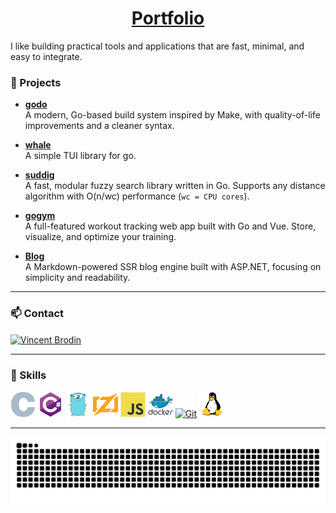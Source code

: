 <h1 align="center"><a href="https://vinbro.se">Portfolio</a></h1>

I like building practical tools and applications that are fast, minimal, and easy to integrate.

### 🚀 Projects

- [**godo**](https://github.com/VincentBrodin/godo)  
  A modern, Go-based build system inspired by Make, with quality-of-life improvements and a cleaner syntax.

- [**whale**](https://github.com/VincentBrodin/whale)  
  A simple TUI library for go.

- [**suddig**](https://github.com/VincentBrodin/suddig)  
  A fast, modular fuzzy search library written in Go. Supports any distance algorithm with O(n/wc) performance (`wc = CPU cores`).

- [**gogym**](https://github.com/VincentBrodin/gogym)  
  A full-featured workout tracking web app built with Go and Vue. Store, visualize, and optimize your training.

- [**Blog**](https://github.com/VincentBrodin/blog)  
  A Markdown-powered SSR blog engine built with ASP.NET, focusing on simplicity and readability.

---

### 📫 Contact

<p align="left">
  <a href="https://linkedin.com/in/vincent-brodin-820051242" target="_blank">
    <img align="center" src="https://raw.githubusercontent.com/rahuldkjain/github-profile-readme-generator/master/src/images/icons/Social/linked-in-alt.svg" alt="Vincent Brodin" height="30" width="40" />
  </a>
</p>

---

### 🧰 Skills

<p align="left">
  <a href="https://www.cprogramming.com/" target="_blank"><img src="https://raw.githubusercontent.com/devicons/devicon/master/icons/c/c-original.svg" alt="C" width="40" height="40"/></a>
  <a href="https://www.w3schools.com/cs/" target="_blank"><img src="https://raw.githubusercontent.com/devicons/devicon/master/icons/csharp/csharp-original.svg" alt="C#" width="40" height="40"/></a>
  <a href="https://golang.org" target="_blank"><img src="https://raw.githubusercontent.com/devicons/devicon/master/icons/go/go-original.svg" alt="Go" width="40" height="40"/></a>
  <a href="https://ziglang.org/" target="_blank"><img src="https://raw.githubusercontent.com/devicons/devicon/master/icons/zig/zig-original.svg" alt="Zig" width="40" height="40"/></a>
  <a href="https://developer.mozilla.org/en-US/docs/Web/JavaScript" target="_blank"><img src="https://raw.githubusercontent.com/devicons/devicon/master/icons/javascript/javascript-original.svg" alt="JavaScript" width="40" height="40"/></a>
  <a href="https://www.docker.com/" target="_blank"><img src="https://raw.githubusercontent.com/devicons/devicon/master/icons/docker/docker-original-wordmark.svg" alt="Docker" width="40" height="40"/></a>
  <a href="https://git-scm.com/" target="_blank"><img src="https://www.vectorlogo.zone/logos/git-scm/git-scm-icon.svg" alt="Git" width="40" height="40"/></a>
  <a href="https://www.linux.org/" target="_blank"><img src="https://raw.githubusercontent.com/devicons/devicon/master/icons/linux/linux-original.svg" alt="Linux" width="40" height="40"/></a>
</p>

---

<p align="center">
  <img src="https://raw.githubusercontent.com/VincentBrodin/VincentBrodin/output/snake.svg" alt="Snake animation" />
</p>
